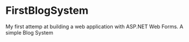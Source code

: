 FirstBlogSystem
===============

My first attemp at building a web application with ASP.NET Web Forms. A simple Blog System